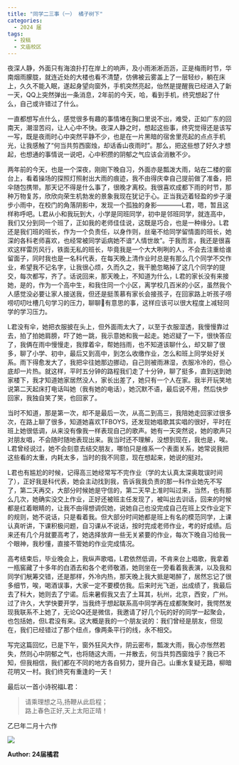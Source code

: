 ```yaml
---
title: "同学二三事（一） 橘子树下"
categories:
  - 2024 届
tags:
  - 投稿
  - 文庙校区 
---
```


夜深人静，外面只有海浪扑打在岸上的响声，及小雨淅淅沥沥，正是梅雨时节，华南烟雨朦胧，就连近处的大楼也看不清楚，仿佛被云雾盖上了一层轻纱，躺在床上，久久不能入眠，遂起身望向窗外，手机突然亮起，佁然是提醒我已经进入了新一天，QQ上突然弹出一条消息，2年前的今天，哈，看到手机，终究想起了什么，自己或许错过了什么。

一直都想写点什么，感觉很多有趣的事情堵在胸口里说不出，难受，正如广东的回南天，潮湿苦闷，让人心中不快。夜深人静之时，想起这些事，终究觉得还是该写一写，既是夜雨时心中突然平静不少，也是在一片黑暗的宿舍里亮起的点点手机光，让我感触了“何当共剪西窗烛，却话香山夜雨时”。那么，把这些想了好久才想起，也想通的事情说一说吧，心中积攒的阴郁之气应该会消散不少。

两年前的今天，也是一个深夜，刚刚下晚自习，外面亦是瓢泼大雨，站在二楼的窗台上，看着操场的探照灯照射出大雨的痕迹，我不由得庆幸自己提前做了准备，把伞随包携带。那天记不得是什么事了，很晚才离校。我很喜欢成都下雨的时节，那种万物复苏，欣欣向荣生机勃发的景象我现在犹记于心。正当我迈着轻盈的步子漫步小雨中，在校门的角落阴影中，发现一个孤独的身影————L君，嗯，暂且这样称呼吧。L君从小和我玩到大，小学是同班同学，初中是邻班同学，就连高中，我们又分到同一个班了，正如我的老师佳佳说，这既是巧合，也是一种缘分。L君还是我们班的班长，作为一个负责任，以身作则，丝毫不给同学留情面的班长，她深的各科老师喜欢，也经常被同学诟病她不谙“人情世故”。于我而言，我还是很喜欢这样雷厉风行，铁面无私的班长，毕竟我是一个大大咧咧的人，不会去注重给谁留面子，同时我也是一名科代表，在每天晚上清作业时总是有那么几个同学不交作业，希望我不记名字，让我很心烦，久而久之，我干脆忽略掉了这几个同学的提交，每次都写，齐了。话说回来，那天晚上，不知道为什么，L君的家长没有来接她，是的，作为一个高中生，和我住同一个小区，离学校几百米的小区，虽然我个人感觉没必要让家人接送我，但还是挺羡慕有家长会接孩子，在回家路上听孩子唠唠叨叨吐槽几句学习的压力，聊聊🏫有意思的事，这样应该可以很大程度上减轻同学的学习压力。

L君没有伞，她把衣服披在头上，但外面雨太大了，以至于衣服湿透，我慢慢靠过去，拍了拍她肩膀，吓了她一跳，我示意她和我一起走。她迟疑了一下，很快答应了，我俩在雨中慢慢走，我撑着伞，帮她挡雨，也不知道该聊什么，却又聊了很多，聊了小学、初中，最后又到高中，到怎么收缴作业，怎么和班上同学处好关系。雨下得愈发大了，我把伞往她那边挪动，自己则被雨淋湿，衣服冷冷的，但心底却一片热。就这样，平时五分钟的路程我们走了十分钟，聊了挺多，直到送到她家楼下，我才知道她家居然没人，家长出差了，她只有一个人在家。我半开玩笑地说第二天起床打电话叫她（我有她的电话），她沉默不语，最后说不用，然后快步回家，我独自笑了笑，也回家了。

当时不知道，那是第一次，却不是最后一次，从高二到高三，我陪她走回家过很多次，在路上聊了很多，知道她喜欢TFBOYS，还发现她唱歌其实唱的很好，平时在班上她很低调，从来没有像我一样表现自己的歌声。她有一天突然说，她的歌声只对朋友唱，不会随时随地表现出来。我当时还不理解，没想到现在，我也是，唉。L君曾经说过，她不会刻意去结交朋友，哪怕只是维系一个表面关系，她常说我把这些看的太重，内耗太多，当时的我不同意，现在想起来，她说的挺对。

L君也有尴尬的时候，记得高三她经常写不完作业（学的太认真太深奥耽误时间了），正好我是科代表，她会主动找到我，告诉我我负责的那一科作业她先不写了，第二天再交，大部分时候她是守信的，第二天早上准时叫过来，当然，也有那么几次，她确实没交上作业，正好还被班主任发现了，被叫出去训话，回来的时候都是红着眼睛的，让我不由得想调侃她，说她自己也没完成自己在班上交作业定下的规则，她不说话，只是看着我。但大部分时间她都是班上有名的模范同学，上课认真听讲，下课积极问题，自习课从不说话，按时完成老师作业，考的好成绩。后来还有几个月就要高考了，她选择放弃一些无关紧要的作业，每次下晚自习给我一个眼神，我秒懂，直接不管她的作业完成情况。

高考结束后，毕业晚会上，我纵声歌唱，L君依然低调，不肯来台上唱歌，我拿着一瓶窖藏了十多年的白酒去和各个老师敬酒，她则坐在一旁看着我表演，以及我和同学们觥筹交错，还是那样，外冷内热，那天晚上我大抵是喝醉了，居然忘记了很多细节，唉，喝酒误事，大家一定不要模仿我。后来时光飞逝，出成绩了，我最后去了科大，她则去了宁诺。后来暑假我又去了土耳其，杭州，北京，西安，广州。过了许久，大学快要开学，当我终于想起联系高中同学再在成都聚聚时，我愕然发现我联系不上她了，无论QQ还是微信，我邀请了好几个玩的好的同学一起聚会，也包括她，但L君没有来。这大概是我的一个朋友说的：我们曾经是朋友，但现在，我们已经错过了那个纽点，像两条平行的线，永不相交。

写完这篇回忆，已是下午，窗外狂风大作，阴云密布，瓢泼大雨，我心亦怅然若失，然则心中阴郁之气，也将随这大雨，一并散去，何当共剪西窗烛乎？我已不知，但我相信，我们都在不同的地方各自努力，提升自己。山重水复疑无路，柳暗花明又一村。我们终究有重逢的一天！

最后以一首小诗祝福L君：

> 请乘理想之马,扬鞭从此启程；  
> 路上春色正好,天上太阳正晴！

乙巳年二月十六作

![](https://ssmemory.github.io/assets/userimages/JuZiShu_img0.png)

**Author: 24届橘君** 
